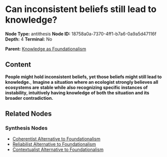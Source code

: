 # Can inconsistent beliefs still lead to knowledge?

**Node Type:** antithesis
**Node ID:** 18758a0a-7370-4ff1-b7a6-0a9a5d47116f
**Depth:** 4
**Terminal:** No

**Parent:** [Knowledge as Foundationalism](knowledge-as-foundationalism-synthesis-9849464e-9765-47f0-be4c-089b01535034.md)

## Content

**People might hold inconsistent beliefs, yet those beliefs might still lead to knowledge.**, **Imagine a situation where an ecologist strongly believes all ecosystems are stable while also recognizing specific instances of instability, intuitively having knowledge of both the situation and its broader contradiction.**

## Related Nodes

### Synthesis Nodes

- [Coherentist Alternative to Foundationalism](coherentist-alternative-to-foundationalism-synthesis-b79aa69e-ad6d-4cda-82c6-662bf3299bc7.md)
- [Reliabilist Alternative to Foundationalism](reliabilist-alternative-to-foundationalism-synthesis-5d00069f-c9f9-4bf8-9bd2-3944feac67e7.md)
- [Contextualist Alternative to Foundationalism](contextualist-alternative-to-foundationalism-synthesis-db7cdc1e-9b92-435e-9712-4b68ab24ea09.md)

